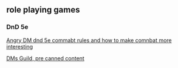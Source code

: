 ## role playing games

### DnD 5e

[Angry DM dnd 5e commabt rules and how to make comnbat more interesting](https://theangrygm.com/three-shocking-things-you-wont-believe-about-dd-combat/)

[DMs Guild, pre canned content](https://www.dmsguild.com)
